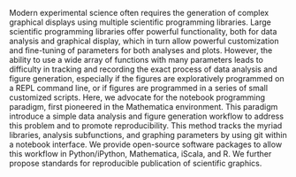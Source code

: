 Modern experimental science often requires the generation of complex graphical displays using multiple scientific programming libraries. Large scientific programming libraries offer powerful functionality, both for data analysis and graphical display, which in turn allow powerful customization and fine-tuning of parameters for both analyses and plots. However, the ability to use a wide array of functions with many parameters leads to difficulty in tracking and recording the exact process of data analysis and figure generation, especially if the figures are exploratively programmed on a REPL command line, or if figures are programmed in a series of small customized scripts. Here, we advocate for the notebook programming paradigm, first pioneered in the Mathematica environment. This paradigm introduce a simple data analysis and figure generation workflow to address this problem and to promote reproducibility. This method tracks the myriad libraries, analysis subfunctions, and graphing parameters by using git within a notebook interface. We provide open-source software packages to allow this workflow in Python/iPython, Mathematica, iScala, and R. We further propose standards for reproducible publication of scientific graphics.